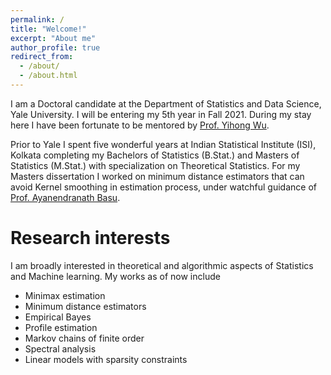 ```yaml
---
permalink: /
title: "Welcome!"
excerpt: "About me"
author_profile: true
redirect_from: 
  - /about/
  - /about.html
---
```


I am a Doctoral candidate at the Department of Statistics and Data Science, Yale University. I will be entering my 5th year in Fall 2021. During my stay here I have been fortunate to be mentored by [Prof. Yihong Wu](http://www.stat.yale.edu/~yw562/). 

Prior to Yale I spent five wonderful years at Indian Statistical Institute (ISI), Kolkata completing my Bachelors of Statistics (B.Stat.) and Masters of Statistics (M.Stat.) with specialization on Theoretical Statistics. For my Masters dissertation I worked on minimum distance estimators that can avoid Kernel smoothing in estimation process, under watchful guidance of [Prof. Ayanendranath Basu](https://www.isical.ac.in/~ayanbasu/).

Research interests
==================
I am broadly interested in theoretical and algorithmic aspects of Statistics and Machine learning. My works as of now include
* Minimax estimation
* Minimum distance estimators
* Empirical Bayes
* Profile estimation
* Markov chains of finite order
* Spectral analysis
* Linear models with sparsity constraints

